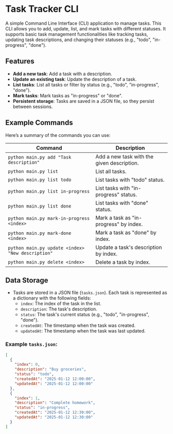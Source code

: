 # Task Tracker CLI

A simple Command Line Interface (CLI) application to manage tasks. This CLI allows you to add, update, list, and mark tasks with different statuses. It supports basic task management functionalities like tracking tasks, updating task descriptions, and changing their statuses (e.g., "todo", "in-progress", "done").

## Features

- **Add a new task**: Add a task with a description.
- **Update an existing task**: Update the description of a task.
- **List tasks**: List all tasks or filter by status (e.g., "todo", "in-progress", "done").
- **Mark tasks**: Mark tasks as "in-progress" or "done".
- **Persistent storage**: Tasks are saved in a JSON file, so they persist between sessions.

## Example Commands

Here’s a summary of the commands you can use:

| Command                             | Description                                                  |
|-------------------------------------|--------------------------------------------------------------|
| `python main.py add "Task description"`  | Add a new task with the given description.                   |
| `python main.py list`                | List all tasks.                                              |
| `python main.py list todo`           | List tasks with "todo" status.                               |
| `python main.py list in-progress`    | List tasks with "in-progress" status.                        |
| `python main.py list done`           | List tasks with "done" status.                               |
| `python main.py mark-in-progress <index>` | Mark a task as "in-progress" by index.                        |
| `python main.py mark-done <index>`   | Mark a task as "done" by index.                              |
| `python main.py update <index> "New description"` | Update a task's description by index.                        |
| `python main.py delete <index>` | Delete a task by index.                        |

## Data Storage

- Tasks are stored in a JSON file (`tasks.json`). Each task is represented as a dictionary with the following fields:
  - `index`: The index of the task in the list.
  - `description`: The task's description.
  - `status`: The task's current status (e.g., "todo", "in-progress", "done").
  - `createdAt`: The timestamp when the task was created.
  - `updatedAt`: The timestamp when the task was last updated.

### Example `tasks.json`:
```json
[
  {
    "index": 0,
    "description": "Buy groceries",
    "status": "todo",
    "createdAt": "2025-01-12 12:00:00",
    "updatedAt": "2025-01-12 12:00:00"
  },
  {
    "index": 1,
    "description": "Complete homework",
    "status": "in-progress",
    "createdAt": "2025-01-12 12:30:00",
    "updatedAt": "2025-01-12 12:30:00"
  }
]
```
